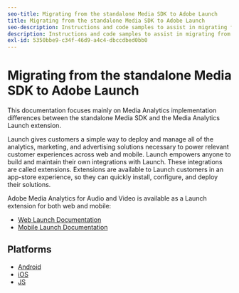 ```yaml
---
seo-title: Migrating from the standalone Media SDK to Adobe Launch
title: Migrating from the standalone Media SDK to Adobe Launch
seo-description: Instructions and code samples to assist in migrating from the Media SDK to Launch.
description: Instructions and code samples to assist in migrating from the Media SDK to Launch.
exl-id: 5350bbe9-c34f-46d9-a4c4-dbccdbed0bb0
---
```

# Migrating from the standalone Media SDK to Adobe Launch

This documentation focuses mainly on Media Analytics implementation differences
between the standalone Media SDK and the Media Analytics Launch extension.

Launch gives customers a simple way to deploy and manage all of the analytics,
marketing, and advertising solutions necessary to power relevant customer
experiences across web and mobile. Launch empowers anyone to build and maintain
their own integrations with Launch. These integrations are called extensions.
Extensions are available to Launch customers in an app-store experience, so they
can quickly install, configure, and deploy their solutions.

Adobe Media Analytics for Audio and Video is available as a Launch extension for both web and mobile:

* [Web Launch Documentation](https://experienceleague.adobe.com/docs/launch/using/extensions-ref/adobe-extension/media-analytics-extension/overview.html)
* [Mobile Launch Documentation](https://aep-sdks.gitbook.io/docs/using-mobile-extensions/adobe-media-analytics)

## Platforms

* [Android](/help/sdk-implement/sdk-to-launch/sdk-to-launch-migration-platforms/sdk-to-launch-migration-android.md)
* [iOS](/help/sdk-implement/sdk-to-launch/sdk-to-launch-migration-platforms/sdk-to-launch-migration-ios.md)
* [JS](/help/sdk-implement/sdk-to-launch/sdk-to-launch-migration-platforms/sdk-to-launch-migration-js.md)
